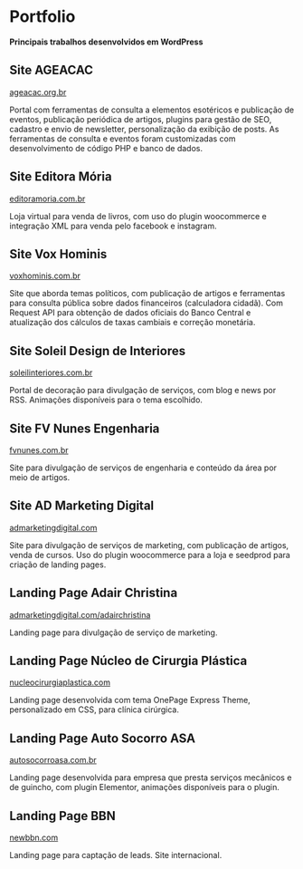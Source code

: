 # Portfolio
__Principais trabalhos desenvolvidos em WordPress__
<h2>Site AGEACAC</h2>
<p><a href="https://ageacac.org.br" target="blank">ageacac.org.br</a></p>
<p>Portal com ferramentas de consulta a elementos esotéricos e publicação de eventos, publicação periódica de artigos, plugins para gestão de SEO, cadastro e envio de newsletter, personalização da exibição de posts. As ferramentas de consulta e eventos foram customizadas com desenvolvimento de código PHP e banco de dados.</p>
<h2>Site Editora Mória</h2>
<p><a href="https://editoramoria.com.br">editoramoria.com.br</a></p>
<p>Loja virtual para venda de livros, com uso do plugin woocommerce e integração XML para venda pelo facebook e instagram.</p>
<h2>Site Vox Hominis</h2>
<p><a href="https://voxhominis.com.br">voxhominis.com.br</a></p>
<p>Site que aborda temas políticos, com publicação de artigos e ferramentas para consulta pública sobre dados financeiros (calculadora cidadã). Com Request API para obtenção de dados oficiais do Banco Central e atualização dos cálculos de taxas cambiais e correção monetária.</p>
<h2>Site Soleil Design de Interiores</h2>
<p><a href="https://soleilinteriores.com.br" target="blank">soleilinteriores.com.br</a></p>
<p>Portal de decoração para divulgação de serviços, com blog e news por RSS. Animações disponíveis para o tema escolhido.</p>
<h2>Site FV Nunes Engenharia</h2>
<p><a href="https://fvnunes.com.br" target="blank">fvnunes.com.br</a></p>
<p>Site para divulgação de serviços de engenharia e conteúdo da área por meio de artigos.</p>
<h2>Site AD Marketing Digital</h2>
<p><a href="https://admarketingdigital.com" target="blank">admarketingdigital.com</a></p>
<p>Site para divulgação de serviços de marketing, com publicação de artigos, venda de cursos. Uso do plugin woocommerce para a loja e seedprod para criação de landing pages.</p>
<h2>Landing Page Adair Christina</h2>
<p><a href="https://admarketingdigital.com/adairchristina">admarketingdigital.com/adairchristina</a></p>
<p>Landing page para divulgação de serviço de marketing.</p>
<h2>Landing Page Núcleo de Cirurgia Plástica</h2>
<p><a href="https://nucleocirurgiaplastica.com">nucleocirurgiaplastica.com</a></p>
<p>Landing page desenvolvida com tema OnePage Express Theme, personalizado em CSS, para clínica cirúrgica.</p>
<h2>Landing Page Auto Socorro ASA</h2>
<p><a href="https://autosocorroasa.com.br">autosocorroasa.com.br</a></p>
<p>Landing page desenvolvida para empresa que presta serviços mecânicos e de guincho, com plugin Elementor, animações disponíveis para o plugin.</p>
<h2>Landing Page BBN</h2>
<p><a href="https://newbbn.com" target="blank">newbbn.com</a></p>
<p>Landing page para captação de leads. Site internacional.</p>
